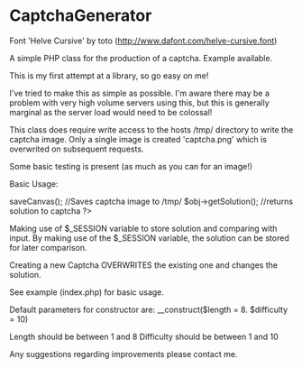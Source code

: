 CaptchaGenerator
================

Font 'Helve Cursive' by toto (http://www.dafont.com/helve-cursive.font)

A simple PHP class for the production of a captcha. Example available.

This is my first attempt at a library, so go easy on me!

I've tried to make this as simple as possible. I'm aware there may be
a problem with very high volume servers using this, but this is
generally marginal as the server load would need to be colossal!

This class does require write access to the hosts /tmp/ directory
to write the captcha image. Only a single image is created
'captcha.png' which is overwrited on subsequent requests.

Some basic testing is present (as much as you can for an image!)

Basic Usage:

<?php
$obj = new CaptchaGenerator(); //Creates object, default parameters

$obj->saveCanvas(); //Saves captcha image to /tmp/

$obj->getSolution(); //returns solution to captcha

?>

Making use of $_SESSION variable to store solution and comparing
with input.
By making use of the $_SESSION variable, the solution can be stored
for later comparison.

Creating a new Captcha OVERWRITES the existing one and changes
the solution.

See example (index.php) for basic usage.

Default parameters for constructor are:
__construct($length = 8. $difficulty = 10)

Length should be between 1 and 8
Difficulty should be between 1 and 10

Any suggestions regarding improvements please contact me.

